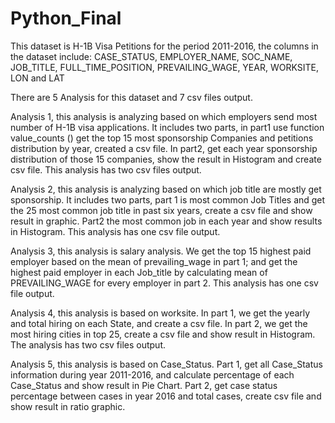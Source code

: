 # Python_Final

This dataset is H-1B Visa Petitions for the period 2011-2016, the columns in the dataset include: CASE_STATUS, EMPLOYER_NAME, SOC_NAME, JOB_TITLE, FULL_TIME_POSITION, PREVAILING_WAGE, YEAR, WORKSITE, LON and LAT

There are 5 Analysis for this dataset and 7 csv files output.

Analysis 1, this analysis is analyzing based on which employers send most number of H-1B visa applications. It includes two parts, in part1 use function value_counts () get the top 15 most sponsorship Companies and petitions distribution by year, created a csv file. In part2, get each year sponsorship distribution of those 15 companies, show the result in Histogram and create csv file. This analysis has two csv files output.

Analysis 2, this analysis is analyzing based on which job title are mostly get sponsorship. It includes two parts, part 1 is most common Job Titles and get the 25 most common job title in past six years, create a csv file and show result in graphic. Part2 the most common job in each year and show results in Histogram. This analysis has one csv file output.

Analysis 3, this analysis is salary analysis. We get the top 15 highest paid employer based on the mean of prevailing_wage in part 1; and get the highest paid employer in each Job_title by calculating mean of PREVAILING_WAGE for every employer in part 2. This analysis has one csv file output.
  
Analysis 4, this analysis is based on worksite. In part 1, we get the yearly and total hiring on each State, and create a csv file. In part 2, we get the most hiring cities in top 25, create a csv file and show result in Histogram. The analysis has two csv files output.

Analysis 5, this analysis is based on Case_Status. Part 1, get all Case_Status information during year 2011-2016, and calculate percentage of each Case_Status and show result in Pie Chart. Part 2, get case status percentage between cases in year 2016 and total cases, create csv file and show result in ratio graphic.

